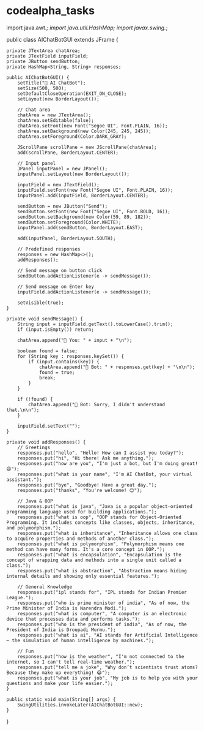 # codealpha_tasks
import java.awt.*;
import java.util.HashMap;
import javax.swing.*;

public class AIChatBotGUI extends JFrame {

    private JTextArea chatArea;
    private JTextField inputField;
    private JButton sendButton;
    private HashMap<String, String> responses;

    public AIChatBotGUI() {
        setTitle("💬 AI ChatBot");
        setSize(500, 500);
        setDefaultCloseOperation(EXIT_ON_CLOSE);
        setLayout(new BorderLayout());

        // Chat area
        chatArea = new JTextArea();
        chatArea.setEditable(false);
        chatArea.setFont(new Font("Segoe UI", Font.PLAIN, 16));
        chatArea.setBackground(new Color(245, 245, 245));
        chatArea.setForeground(Color.DARK_GRAY);

        JScrollPane scrollPane = new JScrollPane(chatArea);
        add(scrollPane, BorderLayout.CENTER);

        // Input panel
        JPanel inputPanel = new JPanel();
        inputPanel.setLayout(new BorderLayout());

        inputField = new JTextField();
        inputField.setFont(new Font("Segoe UI", Font.PLAIN, 16));
        inputPanel.add(inputField, BorderLayout.CENTER);

        sendButton = new JButton("Send");
        sendButton.setFont(new Font("Segoe UI", Font.BOLD, 16));
        sendButton.setBackground(new Color(59, 89, 182));
        sendButton.setForeground(Color.WHITE);
        inputPanel.add(sendButton, BorderLayout.EAST);

        add(inputPanel, BorderLayout.SOUTH);

        // Predefined responses
        responses = new HashMap<>();
        addResponses();

        // Send message on button click
        sendButton.addActionListener(e -> sendMessage());

        // Send message on Enter key
        inputField.addActionListener(e -> sendMessage());

        setVisible(true);
    }

    private void sendMessage() {
        String input = inputField.getText().toLowerCase().trim();
        if (input.isEmpty()) return;

        chatArea.append("🧑 You: " + input + "\n");

        boolean found = false;
        for (String key : responses.keySet()) {
            if (input.contains(key)) {
                chatArea.append("🤖 Bot: " + responses.get(key) + "\n\n");
                found = true;
                break;
            }
        }

        if (!found) {
            chatArea.append("🤖 Bot: Sorry, I didn't understand that.\n\n");
        }

        inputField.setText("");
    }

    private void addResponses() {
        // Greetings
        responses.put("hello", "Hello! How can I assist you today?");
        responses.put("hi", "Hi there! Ask me anything.");
        responses.put("how are you", "I'm just a bot, but I'm doing great! 😄");
        responses.put("what is your name", "I'm AI ChatBot, your virtual assistant.");
        responses.put("bye", "Goodbye! Have a great day.");
        responses.put("thanks", "You're welcome! 😊");

        // Java & OOP
        responses.put("what is java", "Java is a popular object-oriented programming language used for building applications.");
        responses.put("what is oop", "OOP stands for Object-Oriented Programming. It includes concepts like classes, objects, inheritance, and polymorphism.");
        responses.put("what is inheritance", "Inheritance allows one class to acquire properties and methods of another class.");
        responses.put("what is polymorphism", "Polymorphism means one method can have many forms. It's a core concept in OOP.");
        responses.put("what is encapsulation", "Encapsulation is the concept of wrapping data and methods into a single unit called a class.");
        responses.put("what is abstraction", "Abstraction means hiding internal details and showing only essential features.");

        // General Knowledge
        responses.put("ipl stands for", "IPL stands for Indian Premier League.");
        responses.put("who is prime minister of india", "As of now, the Prime Minister of India is Narendra Modi.");
        responses.put("what is computer", "A computer is an electronic device that processes data and performs tasks.");
        responses.put("who is the president of india", "As of now, the President of India is Droupadi Murmu.");
        responses.put("what is ai", "AI stands for Artificial Intelligence — the simulation of human intelligence by machines.");

        // Fun
        responses.put("how is the weather", "I'm not connected to the internet, so I can't tell real-time weather.");
        responses.put("tell me a joke", "Why don’t scientists trust atoms? Because they make up everything! 😂");
        responses.put("what is your job", "My job is to help you with your questions and make your life easier.");
    }

    public static void main(String[] args) {
        SwingUtilities.invokeLater(AIChatBotGUI::new);
    }
}
